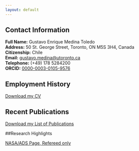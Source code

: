 ```yaml
---
layout: default
---
```


<!-- This is a comment in a Markdown file. -->

<!--Add: 
- contact
- employment history
- research highlights
- recent publications
 -->

## Contact Information

**Full Name:** Gustavo Enrique Medina Toledo  
**Address:** 50 St. George Street, Toronto, ON M5S 3H4, Canada  
**Citizenship:** Chile  
**Email:** [gustavo.medina@utoronto.ca](mailto:gustavo.medina@utoronto.ca)  
**Telephone:** (+49) 178 5284200  
**ORCID:** [0000-0003-0105-9576](https://orcid.org/0000-0003-0105-9576)

## Employment History

[Download my CV](https://github.com/gmedinat/gmedinat.github.io/blob/2e22dbc00e66a6366304da0e16ec0f1f449b8480/CV_GMT_20241005.pdf)

## Recent Publications

[Download my List of Publications](https://github.com/gmedinat/gmedinat.github.io/blob/94cc80feec013bbc4358ab5a4196f4a169079500/Publications_GMT_20241005.pdf)

##Research Highlights

[NASA/ADS Page, Refereed only](https://ui.adsabs.harvard.edu/public-libraries/Wfv16gZaRPuwbDI3G4b6wA)
